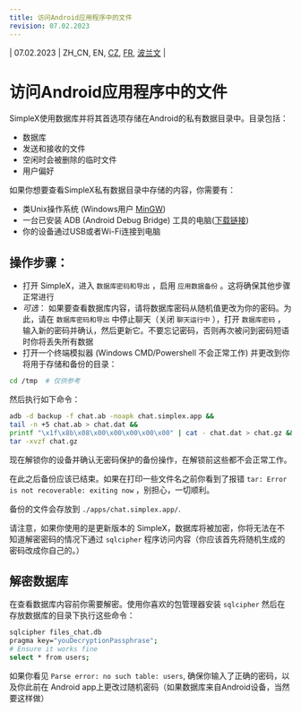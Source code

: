 ```yaml
---
title: 访问Android应用程序中的文件
revision: 07.02.2023
---
```


| 07.02.2023 | ZH_CN, EN, [CZ](/docs/lang/cs/ANDROID.md), [FR](/docs/lang/fr/ANDROID.md), [波兰文](/docs/lang/pl/ANDROID.md) |

# 访问Android应用程序中的文件

SimpleX使用数据库并将其首选项存储在Android的私有数据目录中。目录包括：
- 数据库
- 发送和接收的文件
- 空闲时会被删除的临时文件
- 用户偏好

如果你想要查看SimpleX私有数据目录中存储的内容，你需要有：
- 类Unix操作系统 (Windows用户 [MinGW](https://www.mingw-w64.org/downloads/))
- 一台已安装 ADB (Android Debug Bridge) 工具的电脑([下载链接](https://developer.android.com/studio/releases/platform-tools))
- 你的设备通过USB或者Wi-Fi连接到电脑

## 操作步骤：

- 打开 SimpleX，进入 `数据库密码和导出` ，启用 `应用数据备份` 。这将确保其他步骤正常进行
- _可选_： 如果要查看数据库内容，请将数据库密码从随机值更改为你的密码。为此，请在 `数据库密码和导出` 中停止聊天（关闭 `聊天运行中` ），打开 `数据库密码` ，输入新的密码并确认，然后更新它。不要忘记密码，否则再次被问到密码短语时你将丢失所有数据
- 打开一个终端模拟器 (Windows CMD/Powershell 不会正常工作) 并更改到你将用于存储和备份的目录：

```bash
cd /tmp  # 仅供参考
```
然后执行如下命令：
```bash
adb -d backup -f chat.ab -noapk chat.simplex.app && 
tail -n +5 chat.ab > chat.dat && 
printf "\x1f\x8b\x08\x00\x00\x00\x00\x00" | cat - chat.dat > chat.gz && 
tar -xvzf chat.gz
```

现在解锁你的设备并确认无密码保护的备份操作，在解锁前这些都不会正常工作。

在此之后备份应该已结束。如果在打印一些文件名之前你看到了报错 `tar: Error is not recoverable: exiting now` ，别担心，一切顺利。

备份的文件会存放到 `./apps/chat.simplex.app/`.

请注意，如果你使用的是更新版本的 SimpleX，数据库将被加密，你将无法在不知道解密密码的情况下通过 `sqlcipher` 程序访问内容（你应该首先将随机生成的密码改成你自己的。）

## 解密数据库

在查看数据库内容前你需要解密。使用你喜欢的包管理器安装 `sqlcipher` 然后在存放数据库的目录下执行这些命令：
```bash
sqlcipher files_chat.db
pragma key="youDecryptionPassphrase";
# Ensure it works fine
select * from users;
```

如果你看见 `Parse error: no such table: users`, 确保你输入了正确的密码，以及你此前在 Android app上更改过随机密码（如果数据库来自Android设备，当然要这样做）
